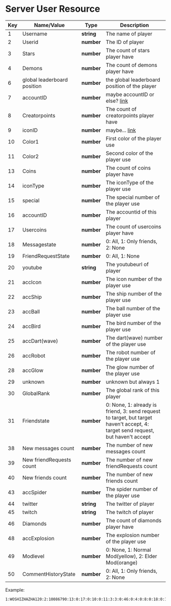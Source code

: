 # Server User Resource

| Key | Name/Value | Type | Description |
| --- | ---------- | ---- | ----------- |
| 1 | Username | **string** | The name of player |
| 2 | Userid | **number** | The ID of player |
| 3 | Stars | **number** | The count of stars player have |
| 4 | Demons | **number** | The count of demons player have |
| 6 | global leaderboard position | **number** | the global leaderboard position of the player |
| 7 | accountID | **number** | maybe accountID or else? [link](https://github.com/gd-programming/gddocs/pull/16/files#r417947540) |
| 8 | Creatorpoints | **number** | The count of creatorpoints player have |
| 9 | iconID | **number** | maybe... [link](https://github.com/gd-programming/gddocs/pull/16/files#r417926661) |
| 10 | Color1 | **number** | First color of the player use |
| 11 | Color2 | **number** | Second color of the player use |
| 13 | Coins | **number** | The count of coins player have |
| 14 | iconType | **number** | The iconType of the player use |
| 15 | special | **number** | The special number of the player use |
| 16 | accountID | **number** | The accountid of this player |
| 17 | Usercoins | **number** | The count of usercoins player have |
| 18 | Messagestate | **number** | 0: All, 1: Only friends, 2: None |
| 19 | FriendRequestState | **number** | 0: All, 1: None |
| 20 | youtube | **string** | The youtubeurl of player |
| 21 | accIcon | **number** | The icon number of the player use |
| 22 | accShip | **number** | The ship number of the player use |
| 23 | accBall | **number** | The ball number of the player use |
| 24 | accBird | **number** | The bird number of the player use |
| 25 | accDart(wave) | **number** | The dart(wave) number of the player use |
| 26 | accRobot | **number** | The robot number of the player use |
| 28 | accGlow | **number** | The glow number of the player use |
| 29 | unknown | **number** | unknown but always 1 |
| 30 | GlobalRank | **number** | The global rank of this player |
| 31 | Friendstate | **number** | 0: None, 1: already is friend, 3: send request to target, but target haven't accept, 4: target send request, but haven't accept 
| 38 | New messages count | **number** | The number of new messages count
| 39 | New friendRequests count | **number** | The number of new friendRequests count
| 40 | New friends count | **number** | The number of new friends count
| 43 | accSpider | **number** | The spider number of the player use |
| 44 | twitter| **string** | The twitter of player |
| 45 | twitch | **string** | The twitch of player |
| 46 | Diamonds | **number** | The count of diamonds player have |
| 48 | accExplosion | **number** | The explosion number of the player use |
| 49 | Modlevel | **number** | 0: None, 1: Normal Mod(yellow), 2: Elder Mod(orange) |
| 50 | CommentHistoryState | **number** | 0: All, 1: Only friends, 2: None |

Example:
```
1:WOSHIZHAZHA120:2:10086790:13:0:17:0:10:0:11:3:3:0:46:0:4:0:8:0:18:0:19:0:50:0:20:WOSHIZHAZHA120:21:1:22:1:23:1:24:1:25:1:26:1:28:0:43:1:48:1:30:355655:16:1889402:31:0:44:WOSHIZHAZHA120:45:WOSHIZHAZHA120:49:0:29:1
```
